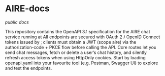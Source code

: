 # AIRE-docs
_public_
_docs_

This repository contains the OpenAPI 3.1 specification for the AIRE chat service running at <to be disclosed>
All endpoints are secured with OAuth 2 / OpenID Connect tokens issued by <to be disclosed>; clients must obtain a JWT (scope aire) via the authorization-code + PKCE flow before calling the API.
Core routes let you send chat messages, fetch or delete a user’s chat history, and silently refresh access tokens when using HttpOnly cookies.
Start by loading openapi.yaml into your favourite tool (e.g. Postman, Swagger UI) to explore and test the endpoints.
